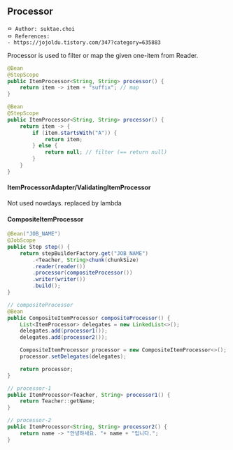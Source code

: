 ## Processor

```
ㅁ Author: suktae.choi
ㅁ References:
- https://jojoldu.tistory.com/347?category=635883
```

Processor is used to filter or map the given one-item from Reader.

```java
@Bean
@StepScope
public ItemProcessor<String, String> processor() {
    return item -> item + "suffix"; // map
}

@Bean
@StepScope
public ItemProcessor<String, String> processor() {
    return item -> {
        if (item.startsWith("A")) {
            return item;
        } else {
            return null; // filter (== return null)
        }
    }
}
```

#### ItemProcessorAdapter/ValidatingItemProcessor

Not used nowdays. replaced by lambda

#### CompositeItemProcessor

```java
@Bean("JOB_NAME")
@JobScope
public Step step() {
    return stepBuilderFactory.get("JOB_NAME")
        .<Teacher, String>chunk(chunkSize)
        .reader(reader())
        .processor(compositeProcessor())
        .writer(writer())
        .build();
}

// compositeProcessor
@Bean
public CompositeItemProcessor compositeProcessor() {
    List<ItemProcessor> delegates = new LinkedList<>();
    delegates.add(processor1());
    delegates.add(processor2());

    CompositeItemProcessor processor = new CompositeItemProcessor<>();
    processor.setDelegates(delegates);

    return processor;
}

// processor-1
public ItemProcessor<Teacher, String> processor1() {
    return Teacher::getName;
}

// processor-2
public ItemProcessor<String, String> processor2() {
    return name -> "안녕하세요. "+ name + "입니다.";
}
```



